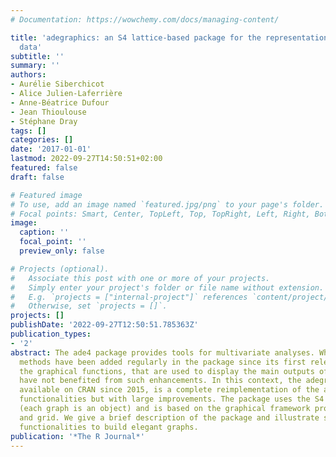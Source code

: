 ```yaml
---
# Documentation: https://wowchemy.com/docs/managing-content/

title: 'adegraphics: an S4 lattice-based package for the representation of multivariate
  data'
subtitle: ''
summary: ''
authors:
- Aurélie Siberchicot
- Alice Julien-Laferrière
- Anne-Béatrice Dufour
- Jean Thioulouse
- Stéphane Dray
tags: []
categories: []
date: '2017-01-01'
lastmod: 2022-09-27T14:50:51+02:00
featured: false
draft: false

# Featured image
# To use, add an image named `featured.jpg/png` to your page's folder.
# Focal points: Smart, Center, TopLeft, Top, TopRight, Left, Right, BottomLeft, Bottom, BottomRight.
image:
  caption: ''
  focal_point: ''
  preview_only: false

# Projects (optional).
#   Associate this post with one or more of your projects.
#   Simply enter your project's folder or file name without extension.
#   E.g. `projects = ["internal-project"]` references `content/project/deep-learning/index.md`.
#   Otherwise, set `projects = []`.
projects: []
publishDate: '2022-09-27T12:50:51.785363Z'
publication_types:
- '2'
abstract: The ade4 package provides tools for multivariate analyses. Whereas new statistical
  methods have been added regularly in the package since its first release in 2002,
  the graphical functions, that are used to display the main outputs of an analysis,
  have not benefited from such enhancements. In this context, the adegraphics package,
  available on CRAN since 2015, is a complete reimplementation of the ade4 graphical
  functionalities but with large improvements. The package uses the S4 object system
  (each graph is an object) and is based on the graphical framework provided by lattice
  and grid. We give a brief description of the package and illustrate some important
  functionalities to build elegant graphs.
publication: '*The R Journal*'
---
```

